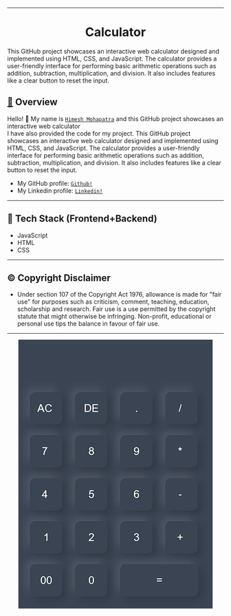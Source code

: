 ----
<p>
  <h1 align="center">
    <b>
  Calculator       <!--The title for my project.--> 
    </b>
  </h1>
</p>

This GitHub project showcases an interactive web calculator designed and implemented using HTML, CSS, and JavaScript. The calculator provides a user-friendly interface for performing basic arithmetic operations such as addition, subtraction, multiplication, and division. It also includes features like a clear button to reset the input. 

<h2 align="left">
     <b>
         <a href="https://github.com/himeshx/Calculator">
             🔰</a> Overview
     </b>
</h2>

Hello! 👋
My name is <a href="https://github.com/himeshx">```Himesh Mohapatra```</a> and this GitHub project showcases an interactive web calculator </br>
I have also provided the code for my project. 
This GitHub project showcases an interactive web calculator designed and implemented using HTML, CSS, and JavaScript. The calculator provides a user-friendly interface for performing basic arithmetic operations such as addition, subtraction, multiplication, and division. It also includes features like a clear button to reset the input. 

- My GitHub profile: <a href="https://github.com/himeshx">```Github!```</a>
- My Linkedin profile: <a href="https://www.linkedin.com/in/himesh-mohapatra-386aa8224/">```Linkedin!```</a>
----
<h2 align="left">
    <b>
            🏹</a> Tech Stack (Frontend+Backend)
    </b>
</h2>

- JavaScript 
- HTML 
- CSS
  
----
<h2 align="left">
  <b>
    ©️ Copyright Disclaimer
  </b>
</h2>

- Under section 107 of the Copyright Act 1976, allowance is made for "fair use" for purposes such as criticism, comment, teaching, education, scholarship and research. Fair use is a use permitted by the copyright statute that might otherwise be infringing. Non-profit, educational or personal use tips the balance in favour of fair use.   
----
<div align="center">
    <img src="Cal-c.png"/>
</div>

